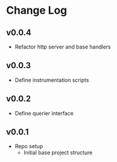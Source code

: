 # Change Log

## v0.0.4

- Refactor http server and base handlers

## v0.0.3

- Define instrumentation scripts

## v0.0.2

- Define querier interface

## v0.0.1

- Repo setup
    - Initial base project structure